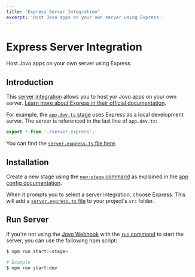 ```yaml
---
title: 'Express Server Integration'
excerpt: 'Host Jovo apps on your own server using Express.'
---
```


# Express Server Integration

Host Jovo apps on your own server using Express.

## Introduction

This [server integration](https://v4.jovo.tech/docs/server) allows you to host yor Jovo apps on your own server. [Learn more about Express in their official documentation](https://expressjs.com/).

For example, the [`app.dev.ts` stage](https://v4.jovo.tech/docs/app-config#staging) uses Express as a local development server. The server is referenced in the last line of `app.dev.ts`:

```typescript
export * from './server.express';
```

You can find the [`server.express.ts` file here](https://github.com/jovotech/jovo-framework/blob/v4/release/integrations/server-express/boilerplate/server.express.ts).

## Installation

Create a new stage using the [`new:stage` command](https://v4.jovo.tech/docs/new-command#new-stage) as explained in the [app config documentation](https://v4.jovo.tech/docs/app-config#staging).

When it prompts you to select a server integration, choose Express. This will add a [`server.express.ts` file](https://github.com/jovotech/jovo-framework/blob/v4/release/integrations/server-express/boilerplate/server.express.ts) to your project's `src` folder.

## Run Server

If you're not using the [Jovo Webhook](https://v4.jovo.tech/docs/webhook) with the [`run` command](https://v4.jovo.tech/docs/run-command) to start the server, you can use the following npm script:

```sh
$ npm run start:<stage>

# Example
$ npm run start:dev
```
